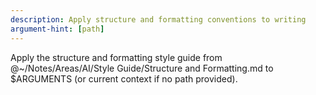 ```yaml
---
description: Apply structure and formatting conventions to writing
argument-hint: [path]
---
```


Apply the structure and formatting style guide from @~/Notes/Areas/AI/Style Guide/Structure and Formatting.md to $ARGUMENTS (or current context if no path provided).
